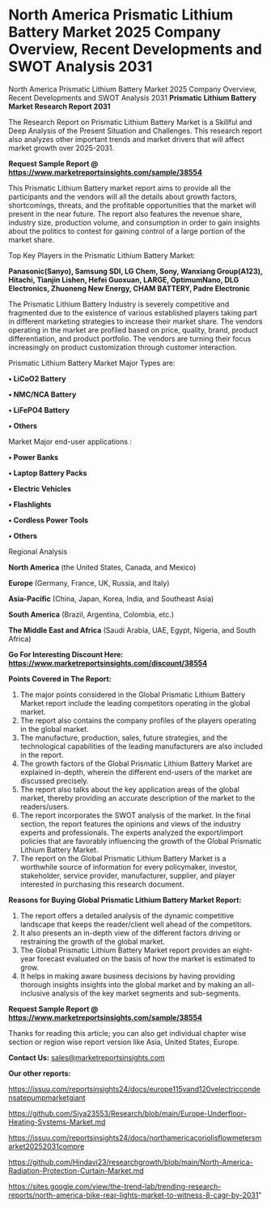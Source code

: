 # North America Prismatic Lithium Battery Market 2025 Company Overview, Recent Developments and SWOT Analysis 2031
North America Prismatic Lithium Battery Market 2025 Company Overview, Recent Developments and SWOT Analysis 2031
<strong>Prismatic Lithium Battery Market Research Report 2031</strong>

The Research Report on Prismatic Lithium Battery Market is a Skillful and Deep Analysis of the Present Situation and Challenges. This research report also analyzes other important trends and market drivers that will affect market growth over 2025-2031.

<strong>Request Sample Report @ <a href=https://www.marketreportsinsights.com/sample/38554>https://www.marketreportsinsights.com/sample/38554</a></strong>

This Prismatic Lithium Battery market report aims to provide all the participants and the vendors will all the details about growth factors, shortcomings, threats, and the profitable opportunities that the market will present in the near future. The report also features the revenue share, industry size, production volume, and consumption in order to gain insights about the politics to contest for gaining control of a large portion of the market share.

Top Key Players in the Prismatic Lithium Battery Market:

<strong>Panasonic(Sanyo), Samsung SDI, LG Chem, Sony, Wanxiang Group(A123), Hitachi, Tianjin Lishen, Hefei Guoxuan, LARGE, OptimumNano, DLG Electronics, Zhuoneng New Energy, CHAM BATTERY, Padre Electronic</strong>

The Prismatic Lithium Battery Industry is severely competitive and fragmented due to the existence of various established players taking part in different marketing strategies to increase their market share. The vendors operating in the market are profiled based on price, quality, brand, product differentiation, and product portfolio. The vendors are turning their focus increasingly on product customization through customer interaction.

Prismatic Lithium Battery Market Major Types are:

<strong>•  LiCoO2 Battery

•  NMC/NCA Battery

•  LiFePO4 Battery

•  Others</strong>

Market Major end-user applications :

<strong>•  Power Banks

•  Laptop Battery Packs

•  Electric Vehicles

•  Flashlights

•  Cordless Power Tools

•  Others</strong>

Regional Analysis

</u><strong><b>North America</b></strong> (the United States, Canada, and Mexico)

<strong><b>Europe </b></strong>(Germany, France, UK, Russia, and Italy)

<strong><b>Asia-Pacific</b></strong> (China, Japan, Korea, India, and Southeast Asia)

<strong><b>South America</b></strong> (Brazil, Argentina, Colombia, etc.)

<strong><b>The Middle East and Africa</b></strong> (Saudi Arabia, UAE, Egypt, Nigeria, and South Africa)

<strong>Go For Interesting Discount Here: <a href=https://www.marketreportsinsights.com/discount/38554>https://www.marketreportsinsights.com/discount/38554</a></strong>

<strong>Points Covered in The Report:</strong>
<ol>
  <li>The major points considered in the Global Prismatic Lithium Battery Market report include the leading competitors operating in the global market.</li>
  <li>The report also contains the company profiles of the players operating in the global market.</li>
  <li>The manufacture, production, sales, future strategies, and the technological capabilities of the leading manufacturers are also included in the report.</li>
  <li>The growth factors of the Global Prismatic Lithium Battery Market are explained in-depth, wherein the different end-users of the market are discussed precisely.</li>
  <li>The report also talks about the key application areas of the global market, thereby providing an accurate description of the market to the readers/users.</li>
  <li>The report incorporates the SWOT analysis of the market. In the final section, the report features the opinions and views of the industry experts and professionals. The experts analyzed the export/import policies that are favorably influencing the growth of the Global Prismatic Lithium Battery Market.</li>
  <li>The report on the Global Prismatic Lithium Battery Market is a worthwhile source of information for every policymaker, investor, stakeholder, service provider, manufacturer, supplier, and player interested in purchasing this research document.</li>
</ol>
<strong>Reasons for Buying Global Prismatic Lithium Battery Market Report:</strong>

<ol>
  <li>The report offers a detailed analysis of the dynamic competitive landscape that keeps the reader/client well ahead of the competitors.</li>
  <li>It also presents an in-depth view of the different factors driving or restraining the growth of the global market.</li>
  <li>The Global Prismatic Lithium Battery Market report provides an eight-year forecast evaluated on the basis of how the market is estimated to grow.</li>
  <li>It helps in making aware business decisions by having providing thorough insights insights into the global market and by making an all-inclusive analysis of the key market segments and sub-segments.</li>
</ol>
<strong>Request Sample Report @ <a href=https://www.marketreportsinsights.com/sample/38554>https://www.marketreportsinsights.com/sample/38554</a></strong>


Thanks for reading this article; you can also get individual chapter wise section or region wise report version like Asia, United States, Europe.

<strong>Contact Us:</strong>
sales@marketreportsinsights.com

<strong>Our other reports:</strong>

<a href=https://issuu.com/reportsinsights24/docs/europe115vand120velectriccondensatepumpmarketgiant>https://issuu.com/reportsinsights24/docs/europe115vand120velectriccondensatepumpmarketgiant</a>

<a href=https://github.com/Siya23553/Research/blob/main/Europe-Underfloor-Heating-Systems-Market.md>https://github.com/Siya23553/Research/blob/main/Europe-Underfloor-Heating-Systems-Market.md</a>

<a href=https://issuu.com/reportsinsights24/docs/northamericacoriolisflowmetersmarket20252031compre>https://issuu.com/reportsinsights24/docs/northamericacoriolisflowmetersmarket20252031compre</a>

<a href=https://github.com/Hindavi23/researchgrowth/blob/main/North-America-Radiation-Protection-Curtain-Market.md>https://github.com/Hindavi23/researchgrowth/blob/main/North-America-Radiation-Protection-Curtain-Market.md</a>

<a href=https://sites.google.com/view/the-trend-lab/trending-research-reports/north-america-bike-rear-lights-market-to-witness-8-cagr-by-2031>https://sites.google.com/view/the-trend-lab/trending-research-reports/north-america-bike-rear-lights-market-to-witness-8-cagr-by-2031</a>"
